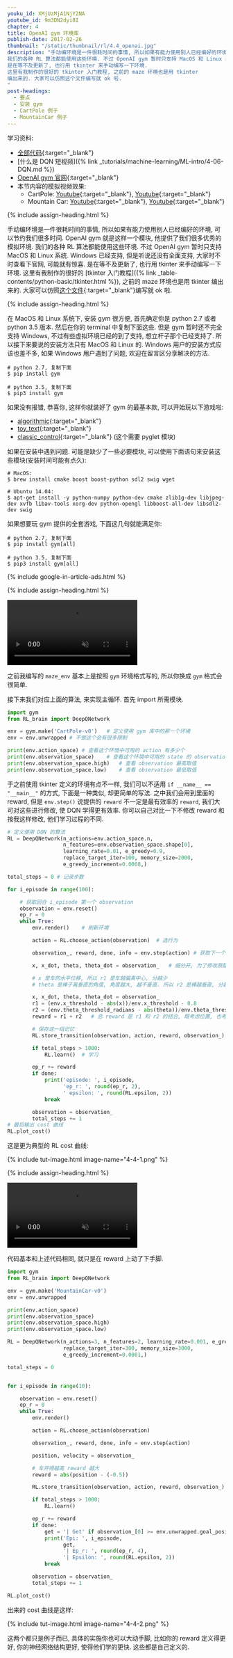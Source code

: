 ```yaml
---
youku_id: XMjUzMjA1NjY2NA
youtube_id: 9m3DN2dyi8I
chapter: 4
title: OpenAI gym 环境库
publish-date: 2017-02-26
thumbnail: "/static/thumbnail/rl/4.4_openai.jpg"
description: "手动编环境是一件很耗时间的事情, 所以如果有能力使用别人已经编好的环境, 可以节约我们很多时间. OpenAI gym 就是这样一个模块, 他提供了我们很多优秀的模拟环境.
我们的各种 RL 算法都能使用这些环境. 不过 OpenAI gym 暂时只支持 MacOS 和 Linux 系统. Windows 可能某一天就能支持了, 大家时不时查看下官网, 可能就有惊喜.
是在等不及更新了, 也行用 tkinter 来手动编写一下环境.
这里有我制作的很好的 tkinter 入门教程, 之前的 maze 环境也是用 tkinter
编出来的. 大家可以仿照这个文件编写就 ok 啦.
"
post-headings:
  - 要点
  - 安装 gym
  - CartPole 例子
  - MountainCar 例子
---
```



学习资料:
  * [全部代码](https://github.com/MorvanZhou/Reinforcement-learning-with-tensorflow/tree/master/contents/6_OpenAI_gym){:target="_blank"}
  * [什么是 DQN 短视频]({% link _tutorials/machine-learning/ML-intro/4-06-DQN.md %})
  * [OpenAI gym 官网](https://gym.openai.com/envs/){:target="_blank"}
  * 本节内容的模拟视频效果:
    * CartPole: [Youtube](https://www.youtube.com/watch?v=qlqqezju0xo){:target="_blank"}, [Youtube](https://www.youtube.com/watch?v=qlqqezju0xo){:target="_blank"}
    * Mountain Car: [Youtube](https://www.youtube.com/watch?v=r1mNIDN3zNM){:target="_blank"}, [Youtube](https://www.youtube.com/watch?v=r1mNIDN3zNM){:target="_blank"}

{% include assign-heading.html %}

手动编环境是一件很耗时间的事情, 所以如果有能力使用别人已经编好的环境, 可以节约我们很多时间. OpenAI gym 就是这样一个模块, 他提供了我们很多优秀的模拟环境.
我们的各种 RL 算法都能使用这些环境. 不过 OpenAI gym 暂时只支持 MacOS 和 Linux 系统. Windows 已经支持, 但是听说还没有全面支持, 大家时不时查看下官网, 可能就有惊喜.
是在等不及更新了, 也行用 tkinter 来手动编写一下环境.
这里有我制作的很好的 [tkinter 入门教程]({% link _table-contents/python-basic/tkinter.html %}), 之前的 maze 环境也是用 tkinter
编出来的. 大家可以仿照[这个文件](https://github.com/MorvanZhou/tutorials/blob/master/Reinforcement_learning_TUT/5_Deep_Q_Network/maze_env.py){:target="_blank"}编写就 ok 啦.



{% include assign-heading.html %}

在 MacOS 和 Linux 系统下, 安装 gym 很方便, 首先确定你是 python 2.7 或者 python 3.5 版本.
然后在你的 terminal 中复制下面这些. 但是 gym 暂时还不完全支持 Windows, 不过有些虚拟环境已经的到了支持, 想立杆子那个已经支持了.
所以接下来要说的安装方法只有 MacOS 和 Linux 的. Windows 用户的安装方式应该也差不多, 如果 Windows 用户遇到了问题, 欢迎在留言区分享解决的方法.

```shell
# python 2.7, 复制下面
$ pip install gym

# python 3.5, 复制下面
$ pip3 install gym
```

如果没有报错, 恭喜你, 这样你就装好了 gym 的最基本款, 可以开始玩以下游戏啦:

* [algorithmic](https://gym.openai.com/envs#algorithmic){:target="_blank"}
* [toy_text](https://gym.openai.com/envs#toy_text){:target="_blank"}
* [classic_control](https://gym.openai.com/envs#classic_control){:target="_blank"} (这个需要 pyglet 模块)

如果在安装中遇到问题. 可能是缺少了一些必要模块, 可以使用下面语句来安装这些模块(安装时间可能有点久):

```shell
# MacOS:
$ brew install cmake boost boost-python sdl2 swig wget

# Ubuntu 14.04:
$ apt-get install -y python-numpy python-dev cmake zlib1g-dev libjpeg-dev xvfb libav-tools xorg-dev python-opengl libboost-all-dev libsdl2-dev swig
```

如果想要玩 gym 提供的全套游戏, 下面这几句就能满足你:

```shell
# python 2.7, 复制下面
$ pip install gym[all]

# python 3.5, 复制下面
$ pip3 install gym[all]
```



{% include google-in-article-ads.html %}

{% include assign-heading.html %}

<video class="tut-content-video" controls loop autoplay muted>
  <source src="/static/results/reinforcement-learning/cartpole dqn.mp4" type="video/mp4">
  Your browser does not support HTML5 video.
</video>

之前我编写的 `maze_env` 基本上是按照 `gym` 环境格式写的, 所以你换成 `gym` 格式会很简单.

接下来我们对应上面的算法, 来实现主循环. 首先 import 所需模块.

```python
import gym
from RL_brain import DeepQNetwork

env = gym.make('CartPole-v0')   # 定义使用 gym 库中的那一个环境
env = env.unwrapped # 不做这个会有很多限制

print(env.action_space) # 查看这个环境中可用的 action 有多少个
print(env.observation_space)    # 查看这个环境中可用的 state 的 observation 有多少个
print(env.observation_space.high)   # 查看 observation 最高取值
print(env.observation_space.low)    # 查看 observation 最低取值
```

于之前使用 tkinter 定义的环境有点不一样, 我们可以不适用 `if __name__ == "__main__"` 的方式, 下面是一种类似, 却更简单的写法.
之中我们会用到里面的 reward, 但是 `env.step()` 说提供的 `reward` 不一定是最有效率的 `reward`, 我们大可对这些进行修改,
使 DQN 学得更有效率. 你可以自己对比一下不修改 reward 和 按我这样修改, 他们学习过程的不同.

```python
# 定义使用 DQN 的算法
RL = DeepQNetwork(n_actions=env.action_space.n,
                  n_features=env.observation_space.shape[0],
                  learning_rate=0.01, e_greedy=0.9,
                  replace_target_iter=100, memory_size=2000,
                  e_greedy_increment=0.0008,)

total_steps = 0 # 记录步数

for i_episode in range(100):

    # 获取回合 i_episode 第一个 observation
    observation = env.reset()
    ep_r = 0
    while True:
        env.render()    # 刷新环境

        action = RL.choose_action(observation)  # 选行为

        observation_, reward, done, info = env.step(action) # 获取下一个 state

        x, x_dot, theta, theta_dot = observation_   # 细分开, 为了修改原配的 reward

        # x 是车的水平位移, 所以 r1 是车越偏离中心, 分越少
        # theta 是棒子离垂直的角度, 角度越大, 越不垂直. 所以 r2 是棒越垂直, 分越高

        x, x_dot, theta, theta_dot = observation_
        r1 = (env.x_threshold - abs(x))/env.x_threshold - 0.8
        r2 = (env.theta_threshold_radians - abs(theta))/env.theta_threshold_radians - 0.5
        reward = r1 + r2   # 总 reward 是 r1 和 r2 的结合, 既考虑位置, 也考虑角度, 这样 DQN 学习更有效率

        # 保存这一组记忆
        RL.store_transition(observation, action, reward, observation_)

        if total_steps > 1000:
            RL.learn()  # 学习

        ep_r += reward
        if done:
            print('episode: ', i_episode,
                  'ep_r: ', round(ep_r, 2),
                  ' epsilon: ', round(RL.epsilon, 2))
            break

        observation = observation_
        total_steps += 1
# 最后输出 cost 曲线
RL.plot_cost()
```

这是更为典型的 RL cost 曲线:

{% include tut-image.html image-name="4-4-1.png" %}

{% include assign-heading.html %}

<video class="tut-content-video" controls loop autoplay muted>
  <source src="/static/results/reinforcement-learning/mountaincar dqn.mp4" type="video/mp4">
  Your browser does not support HTML5 video.
</video>

代码基本和上述代码相同, 就只是在 reward 上动了下手脚.

```python
import gym
from RL_brain import DeepQNetwork

env = gym.make('MountainCar-v0')
env = env.unwrapped

print(env.action_space)
print(env.observation_space)
print(env.observation_space.high)
print(env.observation_space.low)

RL = DeepQNetwork(n_actions=3, n_features=2, learning_rate=0.001, e_greedy=0.9,
                  replace_target_iter=300, memory_size=3000,
                  e_greedy_increment=0.0001,)

total_steps = 0


for i_episode in range(10):

    observation = env.reset()
    ep_r = 0
    while True:
        env.render()

        action = RL.choose_action(observation)

        observation_, reward, done, info = env.step(action)

        position, velocity = observation_

        # 车开得越高 reward 越大
        reward = abs(position - (-0.5))

        RL.store_transition(observation, action, reward, observation_)

        if total_steps > 1000:
            RL.learn()

        ep_r += reward
        if done:
            get = '| Get' if observation_[0] >= env.unwrapped.goal_position else '| ----'
            print('Epi: ', i_episode,
                  get,
                  '| Ep_r: ', round(ep_r, 4),
                  '| Epsilon: ', round(RL.epsilon, 2))
            break

        observation = observation_
        total_steps += 1

RL.plot_cost()
```

出来的 cost 曲线是这样:

{% include tut-image.html image-name="4-4-2.png" %}

这两个都只是例子而已, 具体的实施你也可以大动手脚, 比如你的 reward 定义得更好, 你的神经网络结构更好, 使得他们学的更快.
这些都是自己定义的.